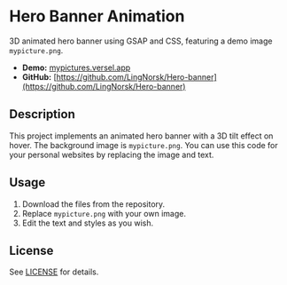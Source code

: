 # Hero Banner Animation

3D animated hero banner using GSAP and CSS, featuring a demo image `mypicture.png`.

- **Demo:** [mypictures.versel.app](https://mypictures.versel.app)
- **GitHub:** [https://github.com/LingNorsk/Hero-banner](https://github.com/LingNorsk/Hero-banner)

## Description

This project implements an animated hero banner with a 3D tilt effect on hover. The background image is `mypicture.png`. You can use this code for your personal websites by replacing the image and text.

## Usage

1. Download the files from the repository.
2. Replace `mypicture.png` with your own image.
3. Edit the text and styles as you wish.

## License

See [LICENSE](LICENSE) for details.